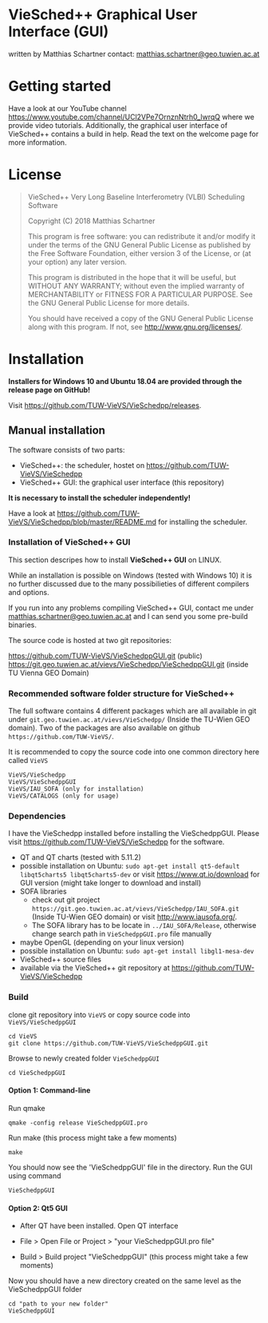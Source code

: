 # VieSched++ Graphical User Interface (GUI)

written by Matthias Schartner
contact: matthias.schartner@geo.tuwien.ac.at

# Getting started

Have a look at our YouTube channel 
https://www.youtube.com/channel/UCl2VPe7OrnznNtrh0_lwrqQ where we provide video tutorials. 
Additionally, the graphical user interface of VieSched++ contains a build in help. 
Read the text on the welcome page for more information. 

# License
> VieSched++ Very Long Baseline Interferometry (VLBI) Scheduling Software
>
> Copyright (C) 2018  Matthias Schartner
>
> This program is free software: you can redistribute it and/or modify
> it under the terms of the GNU General Public License as published by
> the Free Software Foundation, either version 3 of the License, or
> (at your option) any later version.
>
> This program is distributed in the hope that it will be useful,
> but WITHOUT ANY WARRANTY; without even the implied warranty of
> MERCHANTABILITY or FITNESS FOR A PARTICULAR PURPOSE.  See the
> GNU General Public License for more details.
>
> You should have received a copy of the GNU General Public License
> along with this program.  If not, see <http://www.gnu.org/licenses/>.

# Installation

__Installers for Windows 10 and Ubuntu 18.04 are provided through the release page on GitHub!__

Visit https://github.com/TUW-VieVS/VieSchedpp/releases.

## Manual installation

The software consists of two parts:
* VieSched++: the scheduler, hostet on https://github.com/TUW-VieVS/VieSchedpp
* VieSched++ GUI: the graphical user interface (this repository)

__It is necessary to install the scheduler independently!__

Have a look at https://github.com/TUW-VieVS/VieSchedpp/blob/master/README.md for installing the scheduler.


### Installation of VieSched++ GUI

This section descripes how to install __VieSched++ GUI__ on LINUX. 

While an installation is possible on Windows (tested with Windows 10) it is no
further discussed due to the many possibilieties of different compilers and options.

If you run into any problems compiling VieSched++ GUI, contact me under matthias.schartner@geo.tuwien.ac.at and I can send you some pre-build binaries.

The source code is hosted at two git repositories:

https://github.com/TUW-VieVS/VieSchedppGUI.git (public)
https://git.geo.tuwien.ac.at/vievs/VieSchedpp/VieSchedppGUI.git (inside TU Vienna GEO Domain)


### Recommended software folder structure for VieSched++

The full software contains 4 different packages which are all available in git under `git.geo.tuwien.ac.at/vievs/VieSchedpp/` (Inside the TU-Wien GEO domain). Two of the packages are also available on github `https://github.com/TUW-VieVS/`. 

It is recommended to copy the source code into one common directory here called `VieVS`

    VieVS/VieSchedpp
    VieVS/VieSchedppGUI
    VieVS/IAU_SOFA (only for installation)
    VieVS/CATALOGS (only for usage)

### Dependencies

I have the VieSchedpp installed before installing the VieSchedppGUI. Please visit https://github.com/TUW-VieVS/VieSchedpp for the software.

* QT and QT charts (tested with 5.11.2)
 * possible installation on Ubuntu: `sudo apt-get install qt5-default libqt5charts5 libqt5charts5-dev` or visit https://www.qt.io/download for GUI version (might take longer to download and install)
* SOFA libraries
  * check out git project `https://git.geo.tuwien.ac.at/vievs/VieSchedpp/IAU_SOFA.git` (Inside TU-Wien GEO domain) or visit http://www.iausofa.org/. 
  * The SOFA library has to be locate in `../IAU_SOFA/Release`, otherwise change search path in `VieSchedppGUI.pro` file manually
* maybe OpenGL (depending on your linux version)
 * possible installation on Ubuntu: `sudo apt-get install libgl1-mesa-dev`
* VieSched++ source files
 * available via the VieSched++ git repository at https://github.com/TUW-VieVS/VieSchedpp

### Build
clone git repository into `VieVS` or copy source code into `VieVS/VieSchedppGUI`

    cd VieVS
    git clone https://github.com/TUW-VieVS/VieSchedppGUI.git

Browse to newly created folder `VieSchedppGUI`

    cd VieSchedppGUI
    
 #### Option 1: Command-line
Run qmake

    qmake -config release VieSchedppGUI.pro

Run make (this process might take a few moments)

    make 

You should now see the 'VieSchedppGUI' file in the directory. Run the GUI using command

    VieSchedppGUI

 #### Option 2: Qt5 GUI
* After QT have been installed. Open QT interface

* File > Open File or Project > "your VieSchedppGUI.pro file"

* Build > Build project "VieSchedppGUI" (this process might take a few moments)

Now you should have a new directory created on the same level as the VieSchedppGUI folder

    cd "path to your new folder"
    VieSchedppGUI
